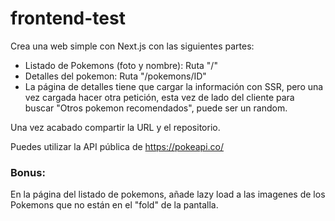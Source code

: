 # frontend-test

Crea una web simple con Next.js con las siguientes partes:
- Listado de Pokemons (foto y nombre): Ruta "/"
- Detalles del pokemon: Ruta "/pokemons/ID"
- La página de detalles tiene que cargar la información con SSR, pero una vez cargada hacer otra petición, esta vez de lado del cliente para buscar "Otros pokemon recomendados", puede ser un random.

Una vez acabado compartir la URL y el repositorio.


Puedes utilizar la API pública de https://pokeapi.co/


### Bonus:
En la página del listado de pokemons, añade lazy load a las imagenes de los Pokemons que no están en el "fold" de la pantalla.
